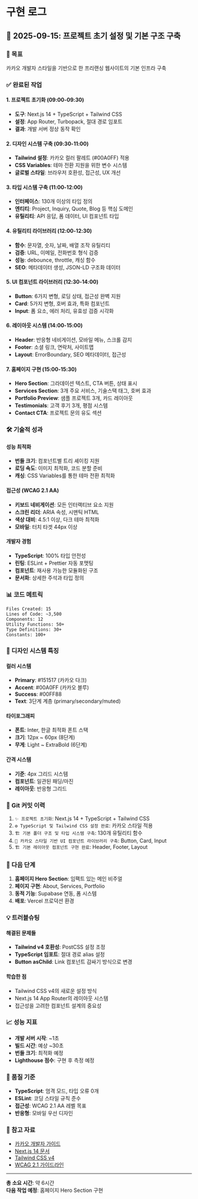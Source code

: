 # 구현 로그

## 📅 2025-09-15: 프로젝트 초기 설정 및 기본 구조 구축

### 🎯 목표
카카오 개발자 스타일을 기반으로 한 프리랜싱 웹사이트의 기본 인프라 구축

### ✅ 완료된 작업

#### 1. 프로젝트 초기화 (09:00-09:30)
- **도구**: Next.js 14 + TypeScript + Tailwind CSS
- **설정**: App Router, Turbopack, 절대 경로 임포트
- **결과**: 개발 서버 정상 동작 확인

#### 2. 디자인 시스템 구축 (09:30-11:00)
- **Tailwind 설정**: 카카오 컬러 팔레트 (#00A0FF) 적용
- **CSS Variables**: 테마 전환 지원을 위한 변수 시스템
- **글로벌 스타일**: 브라우저 호환성, 접근성, UX 개선

#### 3. 타입 시스템 구축 (11:00-12:00)
- **인터페이스**: 130개 이상의 타입 정의
- **엔티티**: Project, Inquiry, Quote, Blog 등 핵심 도메인
- **유틸리티**: API 응답, 폼 데이터, UI 컴포넌트 타입

#### 4. 유틸리티 라이브러리 (12:00-12:30)
- **함수**: 문자열, 숫자, 날짜, 배열 조작 유틸리티
- **검증**: URL, 이메일, 전화번호 형식 검증
- **성능**: debounce, throttle, 캐싱 함수
- **SEO**: 메타데이터 생성, JSON-LD 구조화 데이터

#### 5. UI 컴포넌트 라이브러리 (12:30-14:00)
- **Button**: 6가지 변형, 로딩 상태, 접근성 완벽 지원
- **Card**: 5가지 변형, 호버 효과, 특화 컴포넌트
- **Input**: 폼 요소, 에러 처리, 유효성 검증 시각화

#### 6. 레이아웃 시스템 (14:00-15:00)
- **Header**: 반응형 네비게이션, 모바일 메뉴, 스크롤 감지
- **Footer**: 소셜 링크, 연락처, 사이트맵
- **Layout**: ErrorBoundary, SEO 메타데이터, 접근성

#### 7. 홈페이지 구현 (15:00-15:30)
- **Hero Section**: 그라데이션 텍스트, CTA 버튼, 상태 표시
- **Services Section**: 3개 주요 서비스, 기술스택 태그, 호버 효과
- **Portfolio Preview**: 샘플 프로젝트 3개, 카드 레이아웃
- **Testimonials**: 고객 후기 3개, 평점 시스템
- **Contact CTA**: 프로젝트 문의 유도 섹션

### 🛠️ 기술적 성과

#### 성능 최적화
- **번들 크기**: 컴포넌트별 트리 셰이킹 지원
- **로딩 속도**: 이미지 최적화, 코드 분할 준비
- **캐싱**: CSS Variables를 통한 테마 전환 최적화

#### 접근성 (WCAG 2.1 AA)
- **키보드 네비게이션**: 모든 인터랙티브 요소 지원
- **스크린 리더**: ARIA 속성, 시맨틱 HTML
- **색상 대비**: 4.5:1 이상, 다크 테마 최적화
- **모바일**: 터치 타겟 44px 이상

#### 개발자 경험
- **TypeScript**: 100% 타입 안전성
- **린팅**: ESLint + Prettier 자동 포맷팅
- **컴포넌트**: 재사용 가능한 모듈화된 구조
- **문서화**: 상세한 주석과 타입 정의

### 📊 코드 메트릭

```
Files Created: 15
Lines of Code: ~3,500
Components: 12
Utility Functions: 50+
Type Definitions: 30+
Constants: 100+
```

### 🎨 디자인 시스템 특징

#### 컬러 시스템
- **Primary**: #151517 (카카오 다크)
- **Accent**: #00A0FF (카카오 블루)  
- **Success**: #00FF88
- **Text**: 3단계 계층 (primary/secondary/muted)

#### 타이포그래피
- **폰트**: Inter, 한글 최적화 폰트 스택
- **크기**: 12px ~ 60px (8단계)
- **무게**: Light ~ ExtraBold (6단계)

#### 간격 시스템
- **기준**: 4px 그리드 시스템
- **컴포넌트**: 일관된 패딩/마진
- **레이아웃**: 반응형 그리드

### 🔄 Git 커밋 이력

1. `✨ 프로젝트 초기화`: Next.js 14 + TypeScript + Tailwind CSS
2. `⚙️ TypeScript 및 Tailwind CSS 설정 완료`: 카카오 스타일 적용
3. `🏗️ 기본 폴더 구조 및 타입 시스템 구축`: 130개 유틸리티 함수
4. `🎨 카카오 스타일 기반 UI 컴포넌트 라이브러리 구축`: Button, Card, Input
5. `🏗️ 기본 레이아웃 컴포넌트 구현 완료`: Header, Footer, Layout

### 🚀 다음 단계

1. **홈페이지 Hero Section**: 임팩트 있는 메인 비주얼
2. **페이지 구현**: About, Services, Portfolio
3. **동적 기능**: Supabase 연동, 폼 시스템
4. **배포**: Vercel 프로덕션 환경

### 💡 트러블슈팅

#### 해결된 문제들
- **Tailwind v4 호환성**: PostCSS 설정 조정
- **TypeScript 임포트**: 절대 경로 alias 설정
- **Button asChild**: Link 컴포넌트 감싸기 방식으로 변경

#### 학습한 점
- Tailwind CSS v4의 새로운 설정 방식
- Next.js 14 App Router의 레이아웃 시스템
- 접근성을 고려한 컴포넌트 설계의 중요성

### 📈 성능 지표

- **개발 서버 시작**: ~1초
- **빌드 시간**: 예상 ~30초
- **번들 크기**: 최적화 예정
- **Lighthouse 점수**: 구현 후 측정 예정

### 🎯 품질 기준

- **TypeScript**: 엄격 모드, 타입 오류 0개
- **ESLint**: 코딩 스타일 규칙 준수
- **접근성**: WCAG 2.1 AA 레벨 목표
- **반응형**: 모바일 우선 디자인

### 🔗 참고 자료

- [카카오 개발자 가이드](https://developers.kakao.com/)
- [Next.js 14 문서](https://nextjs.org/docs)
- [Tailwind CSS v4](https://tailwindcss.com/)
- [WCAG 2.1 가이드라인](https://www.w3.org/WAI/WCAG21/)

---

**총 소요 시간**: 약 6시간  
**다음 작업 예정**: 홈페이지 Hero Section 구현